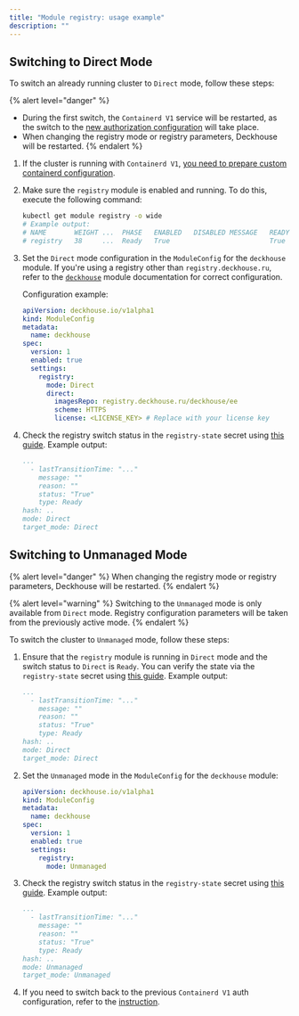 ```yaml
---
title: "Module registry: usage example"
description: ""
---
```


## Switching to Direct Mode

To switch an already running cluster to `Direct` mode, follow these steps:

{% alert level="danger" %}
- During the first switch, the `Containerd V1` service will be restarted, as the switch to the [new authorization configuration](./faq.html#how-to-prepare-containerd-v1) will take place.
- When changing the registry mode or registry parameters, Deckhouse will be restarted.
{% endalert %}

1. If the cluster is running with `Containerd V1`, [you need to prepare custom containerd configuration](./faq.html#how-to-prepare-containerd-v1).

1. Make sure the `registry` module is enabled and running. To do this, execute the following command:

    ```bash
    kubectl get module registry -o wide
    # Example output:
    # NAME       WEIGHT ...  PHASE   ENABLED   DISABLED MESSAGE   READY
    # registry   38     ...  Ready   True                         True
    ```

1. Set the `Direct` mode configuration in the `ModuleConfig` for the `deckhouse` module. If you're using a registry other than `registry.deckhouse.ru`, refer to the [`deckhouse`](/products/kubernetes-platform/documentation/v1/modules/deckhouse/) module documentation for correct configuration.

    Configuration example:

    ```yaml
    apiVersion: deckhouse.io/v1alpha1
    kind: ModuleConfig
    metadata:
      name: deckhouse
    spec:
      version: 1
      enabled: true
      settings:
        registry:
          mode: Direct
          direct:
            imagesRepo: registry.deckhouse.ru/deckhouse/ee
            scheme: HTTPS
            license: <LICENSE_KEY> # Replace with your license key
    ```

1. Check the registry switch status in the `registry-state` secret using [this guide](./faq.html#how-to-check-the-registry-mode-switch-status). Example output:

    ```yaml
    ...
      - lastTransitionTime: "..."
        message: ""
        reason: ""
        status: "True"
        type: Ready
    hash: ..
    mode: Direct
    target_mode: Direct
    ```

## Switching to Unmanaged Mode

{% alert level="danger" %}
When changing the registry mode or registry parameters, Deckhouse will be restarted.
{% endalert %}

{% alert level="warning" %}
Switching to the `Unmanaged` mode is only available from `Direct` mode. Registry configuration parameters will be taken from the previously active mode.
{% endalert %}

To switch the cluster to `Unmanaged` mode, follow these steps:

1. Ensure that the `registry` module is running in `Direct` mode and the switch status to `Direct` is `Ready`. You can verify the state via the `registry-state` secret using [this guide](./faq.html#how-to-check-the-registry-mode-switch-status). Example output:

    ```yaml
    ...
      - lastTransitionTime: "..."
        message: ""
        reason: ""
        status: "True"
        type: Ready
    hash: ..
    mode: Direct
    target_mode: Direct
    ```

1. Set the `Unmanaged` mode in the `ModuleConfig` for the `deckhouse` module:

    ```yaml
    apiVersion: deckhouse.io/v1alpha1
    kind: ModuleConfig
    metadata:
      name: deckhouse
    spec:
      version: 1
      enabled: true
      settings:
        registry:
          mode: Unmanaged
    ```

1. Check the registry switch status in the `registry-state` secret using [this guide](./faq.html#how-to-check-the-registry-mode-switch-status). Example output:

    ```yaml
    ...
      - lastTransitionTime: "..."
        message: ""
        reason: ""
        status: "True"
        type: Ready
    hash: ..
    mode: Unmanaged
    target_mode: Unmanaged
    ```

1. If you need to switch back to the previous `Containerd V1` auth configuration, refer to the [instruction](./faq.html#how-to-switch-back-to-the-previous-containerd-v1-auth-configuration).
